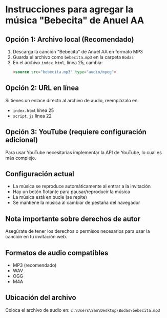 # Instrucciones para agregar la música "Bebecita" de Anuel AA

## Opción 1: Archivo local (Recomendado)
1. Descarga la canción "Bebecita" de Anuel AA en formato MP3
2. Guarda el archivo como `bebecita.mp3` en la carpeta `Bodas`
3. En el archivo `index.html`, línea 25, cambia:
   ```html
   <source src="bebecita.mp3" type="audio/mpeg">
   ```

## Opción 2: URL en línea
Si tienes un enlace directo al archivo de audio, reemplázalo en:
- `index.html` línea 25
- `script.js` línea 22

## Opción 3: YouTube (requiere configuración adicional)
Para usar YouTube necesitarías implementar la API de YouTube, lo cual es más complejo.

## Configuración actual
- La música se reproduce automáticamente al entrar a la invitación
- Hay un botón flotante para pausar/reproducir la música
- La música está en bucle (se repite)
- Se mantiene la música al cambiar de pestaña del navegador

## Nota importante sobre derechos de autor
Asegúrate de tener los derechos o permisos necesarios para usar la canción en tu invitación web.

## Formatos de audio compatibles
- MP3 (recomendado)
- WAV
- OGG
- M4A

## Ubicación del archivo
Coloca el archivo de audio en: `c:\Users\San\Desktop\Bodas\bebecita.mp3`
